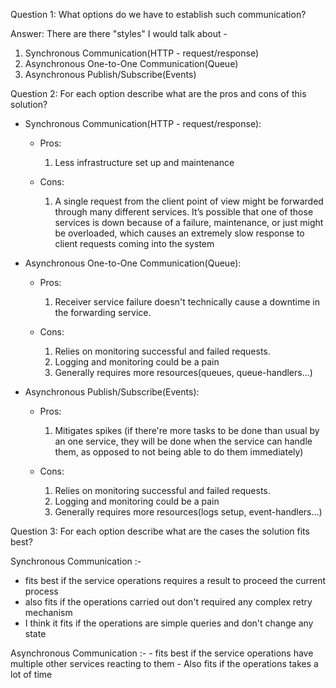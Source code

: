 Question 1: What options do we have to establish such communication?

Answer: There are there "styles" I would talk about - 

1. Synchronous Communication(HTTP - request/response)
2. Asynchronous One-to-One Communication(Queue)
3. Asynchronous Publish/Subscribe(Events)


Question 2: For each option describe what are the pros and cons of this solution?

 - Synchronous Communication(HTTP - request/response):
   - Pros:
     1. Less infrastructure set up and maintenance

   - Cons:
     1. A single request from the client point of view might be forwarded through many different services. It’s possible that one of those services is down because of a failure, maintenance, or just might be overloaded, which causes an extremely slow response to client requests coming into the system

 - Asynchronous One-to-One Communication(Queue):
   - Pros:
     1. Receiver service failure doesn't technically cause a downtime in the forwarding service.

   - Cons:
     1. Relies on monitoring successful and failed requests.
     2. Logging and monitoring could be a pain
     3. Generally requires more resources(queues, queue-handlers...)

 - Asynchronous Publish/Subscribe(Events):
   - Pros:
     1. Mitigates spikes (if there're more tasks to be done than usual by an one service, they will be done when the service can handle them, as opposed to not being able to do them immediately)

   - Cons:
     1. Relies on monitoring successful and failed requests.
     2. Logging and monitoring could be a pain
     3. Generally requires more resources(logs setup, event-handlers...)



Question 3: For each option describe what are the cases the solution fits best?


Synchronous Communication :- 
  - fits best if the service operations requires a result to proceed the current process
  - also fits if the operations carried out don't required any complex retry mechanism
  - I think it fits if the operations are simple queries and don't change any state

Asynchronous Communication :-
    - fits best if the service operations have multiple other services reacting to them
    - Also fits if the operations takes a lot of time
